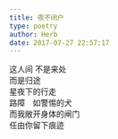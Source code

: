 ```yaml
---  
title: 夜不闭户  
type: poetry  
author: Herb  
date: 2017-07-27 22:57:17    
---  
```

这人间 不是来处  
而是归途  
星夜下的行走  
路障　如警惕的犬  
而我敞开身体的闸门  
任由你留下痕迹